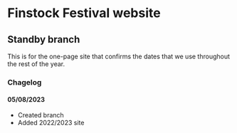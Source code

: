 # Finstock Festival website
## Standby branch
This is for the one-page site that confirms the dates that we use throughout the rest of the year.

### Chagelog
#### 05/08/2023
- Created branch
- Added 2022/2023 site